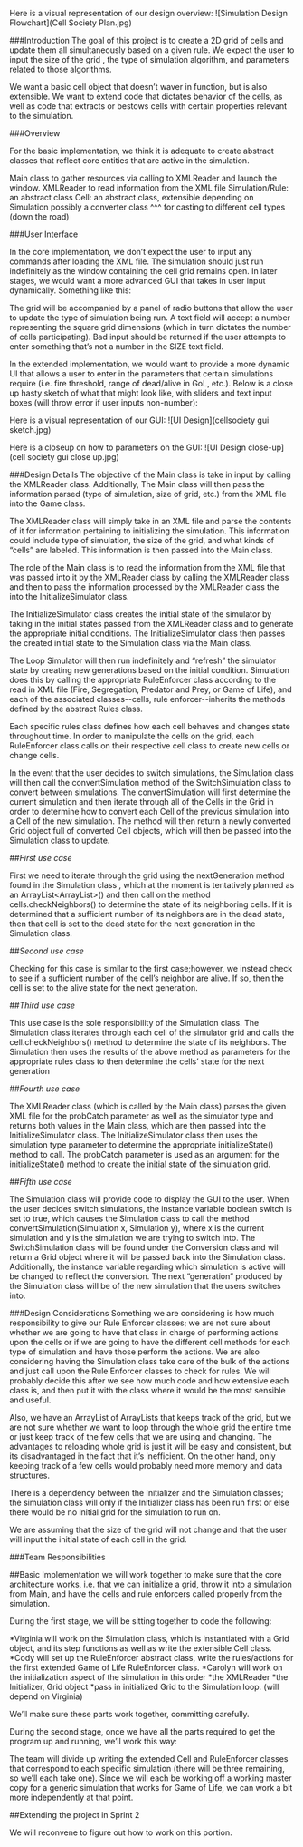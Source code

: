 Here is a visual representation of our design overview:
![Simulation Design Flowchart](Cell Society Plan.jpg)

###Introduction
The goal of this project is to create a 2D grid of cells and update them all simultaneously based on a given rule. We expect the user to input the size of the grid , the type of simulation algorithm, and parameters related to those algorithms.

We want a basic cell object that doesn’t waver in function, but is also extensible. We want to extend code that dictates behavior of the cells, as well as code that extracts or bestows cells with certain properties relevant to the simulation.

###Overview

For the basic implementation, we think it is adequate to create abstract classes that reflect core entities that are active in the simulation.

Main class to gather resources via calling to XMLReader and launch the window.
XMLReader to read information from the XML file
Simulation/Rule: an abstract class
Cell: an abstract class, extensible depending on Simulation
possibly a converter class ^^^ for casting to different cell types (down the road)

###User Interface

In the core implementation, we don’t expect the user to input any commands after loading the XML file. The simulation should just run indefinitely as the window containing the cell grid remains open. In later stages, we would want a more advanced GUI that takes in user input dynamically. Something like this:

The grid will be accompanied by a panel of radio buttons that allow the user to update the type of simulation being run. A text field will accept a number representing the square grid dimensions (which in turn dictates the number of cells participating). Bad input should be returned if the user attempts to enter something that’s not a number in the SIZE text field.

In the extended implementation, we would want to provide a more dynamic UI that allows a user to enter in the parameters that certain simulations require (i.e. fire threshold, range of dead/alive in GoL, etc.). Below is a close up hasty sketch of what that might look like, with sliders and text input boxes (will throw error if user inputs non-number):

Here is a visual representation of our GUI:
![UI Design](cellsociety gui sketch.jpg)

Here is a closeup on how to parameters on the GUI:
![UI Design close-up](cell society gui close up.jpg)

###Design Details
The objective of the Main class is take in input by calling the XMLReader class. Additionally, The Main class will then pass the information parsed (type of simulation, size of grid, etc.) from the XML file into the Game class.

The XMLReader class will simply take in an XML file and parse the contents of it for information pertaining to initializing the simulation. This information could include type of simulation, the size of the grid, and what kinds of “cells” are labeled. This information is then passed into the Main class.

The role of the Main class is to read the information from the XML file that was passed into it by the XMLReader class by calling the XMLReader class and then to pass the information processed by the XMLReader class the into the InitializeSimulator class.  

The InitializeSimulator class creates the initial state of the simulator by taking in the initial states passed from the XMLReader class and to generate the appropriate initial conditions. The InitializeSimulator class then passes the created initial state to the Simulation class via the Main class.

The Loop Simulator will then run indefinitely and “refresh” the simulator state by creating new generations based on the initial condition. Simulation does this by calling the appropriate RuleEnforcer class according to the read in XML file (Fire, Segregation, Predator and Prey, or Game of Life), and each of the associated classes--cells, rule enforcer--inherits the methods defined by the abstract Rules class.

Each specific rules class defines how each cell behaves and changes state throughout time. In order to manipulate the cells on the grid, each RuleEnforcer class calls on their respective cell class to create new cells or change cells.

In the event that the user decides to switch simulations, the Simulation class will then call the convertSimulation method of the SwitchSimulation class to convert between simulations. The convertSimulation will first determine the current simulation and then iterate through all of the Cells in the Grid in order to determine how to convert each Cell of the previous simulation into a Cell of the new simulation. The method will then return a newly converted Grid object full of converted Cell objects, which will then be passed into the Simulation class to update.


##*First use case*

First we need to iterate through the grid using the nextGeneration method found in the Simulation class , which at the moment is tentatively planned as an ArrayList<ArrayList<Cells>>() and then call on the method cells.checkNeighbors() to determine the state of its neighboring cells. If it is determined that a sufficient number of its neighbors are in the dead state, then that cell is set to the dead state for the next generation in the Simulation class.

##*Second use case*

Checking for this case is similar to the first case;however, we instead check to see if a sufficient number of the cell’s neighbor are alive. If so, then the cell is set to the alive state for the next generation.

##*Third use case*

This use case is the sole responsibility of the Simulation class. The Simulation class iterates through each cell of the simulator grid and calls the cell.checkNeighbors() method to determine the state of its neighbors. The Simulation then uses the results of the above method as parameters for the appropriate rules class to then determine the cells’ state for the next generation

##*Fourth use case*

The XMLReader class (which is called by the Main class) parses the given XML file for the probCatch parameter as well as the simulator type and returns both values in the Main class, which are then passed into the InitializeSimulator class. The InitializeSimulator class then uses the simulation type parameter to determine the appropriate initializeState() method to call.  The probCatch parameter is used as an argument for the initializeState() method to create the initial state of the simulation grid.

##*Fifth use case*

The Simulation class will provide code to display the GUI to the user. When the user decides switch simulations, the instance variable boolean switch is set to true, which causes the Simulation class to call the method convertSimulation(Simulation x, Simulation y), where x is the current simulation and y is the simulation we are trying to switch into. The SwitchSimulation class will be found under the Conversion class and will return a Grid object where it will be passed back into the Simulation class. Additionally, the instance variable regarding which simulation is active will be changed to reflect the conversion. The next “generation” produced by the Simulation class will be of the new simulation that the users switches into.

###Design Considerations
Something we are considering is how much responsibility to give our Rule Enforcer classes; we are not sure about whether we are going to have that class in charge of performing actions upon the cells or if we are going to have the different cell methods for each type of simulation and have those perform the actions. We are also considering having the Simulation class take care of the bulk of the actions and just call upon the Rule Enforcer classes to check for rules. We will probably decide this after we see how much code and how extensive each class is, and then put it with the class where it would be the most sensible and useful.

Also, we have an ArrayList of ArrayLists that keeps track of the grid, but we are not sure whether we want to loop through the whole grid the entire time or just keep track of the few cells that we are using and changing. The advantages to reloading whole grid is just it will be easy and consistent, but its disadvantaged in the fact that it’s inefficient. On the other hand, only keeping track of a few cells would probably need more memory and data structures.

There is a dependency between the Initializer and the Simulation classes; the simulation class will only if the Initializer class has been run first or else there would be no initial grid for the simulation to run on.

We are assuming that the size of the grid will not change and that the user will input the initial state of each cell in the grid.

###Team Responsibilities

##Basic Implementation
we will work together to make sure that the core architecture works, i.e. that we can initialize a grid, throw it into a simulation from Main, and have the cells and rule enforcers called properly from the simulation.  

During the first stage, we will be sitting together to code the following:

*Virginia will work on the Simulation class, which is instantiated with a Grid object, and its step functions as well as write the extensible Cell class.
*Cody will set up the RuleEnforcer abstract class, write the rules/actions for the first extended Game of Life RuleEnforcer class.
*Carolyn will work on the initialization aspect of the simulation in this order
  *the XMLReader
  *the Initializer, Grid object
  *pass in initialized Grid to the Simulation loop. (will depend on Virginia)

We’ll make sure these parts work together, committing carefully.

During the second stage, once we have all the parts required to get the program up and running, we’ll work this way:

The team will divide up writing the extended Cell and RuleEnforcer classes that correspond to each specific simulation (there will be three remaining, so we’ll each take one). Since we will each be working off a working master copy for a generic simulation that works for Game of Life, we can work a bit more independently at that point.

##Extending the project in Sprint 2

We will reconvene to figure out how to work on this portion.
